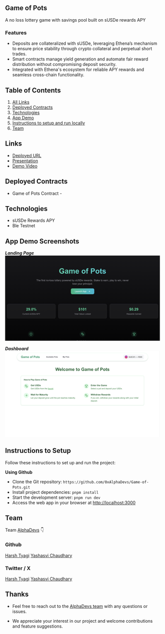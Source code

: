 ## Game of Pots

A no loss lottery game with savings pool built on sUSDe rewards APY

### Features

- Deposits are collateralized with sUSDe, leveraging Ethena’s mechanism to ensure price stability through crypto collateral and perpetual short trades.
- Smart contracts manage yield generation and automate fair reward distribution without compromising deposit security.
- Integrated with Ethena's ecosystem for reliable APY rewards and seamless cross-chain functionality.

## Table of Contents

1. [All Links](#links)
2. [Deployed Contracts](#deployed-contracts)
3. [Technologies](#technologies)
4. [App Demo](#app-demo-screenshots)
5. [Instructions to setup and run locally ](#instructions-to-setup)
6. [Team](#team)

## Links

- [Deployed URL]()
- [Presentation](https://www.canva.com/design/DAGYDK1JPWs/q1bBo9JYOS_O7STz3a3Vog/view)
- [Demo Video]()

## Deployed Contracts

- Game of Pots Contract - []()

## Technologies

- sUSDe Rewards APY
- Ble Testnet

## App Demo Screenshots

**_Landing Page_**
![image](/public/landing-page.png)

**_Dashboard_**
![image](/public/dashboard.png)

## Instructions to Setup

Follow these instructions to set up and run the project:

**Using Github**

- Clone the Git repository: `https://github.com/0xAlphaDevs/Game-of-Pots.git`
- Install project dependencies: `pnpm install`
- Start the development server: `pnpm run dev`
- Access the web app in your browser at [http://localhost:3000](http://localhost:3000)

## Team

Team [AlphaDevs](https://www.alphadevs.dev) 👇

### Github

[Harsh Tyagi](https://github.com/mr-harshtyagi)
[Yashasvi Chaudhary](https://github.com/0xyshv)

### Twitter / X

[Harsh Tyagi](https://twitter.com/0xmht)
[Yashasvi Chaudhary](https://twitter.com/0xyshv)

## Thanks

- Feel free to reach out to the [AlphaDevs team](https://www.alphadevs.dev) with any questions or issues.

- We appreciate your interest in our project and welcome contributions and feature suggestions.
